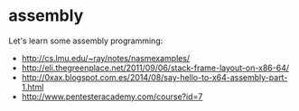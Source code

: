 assembly
========

Let's learn some assembly programming:

- http://cs.lmu.edu/~ray/notes/nasmexamples/
- http://eli.thegreenplace.net/2011/09/06/stack-frame-layout-on-x86-64/
- http://0xax.blogspot.com.es/2014/08/say-hello-to-x64-assembly-part-1.html
- http://www.pentesteracademy.com/course?id=7
